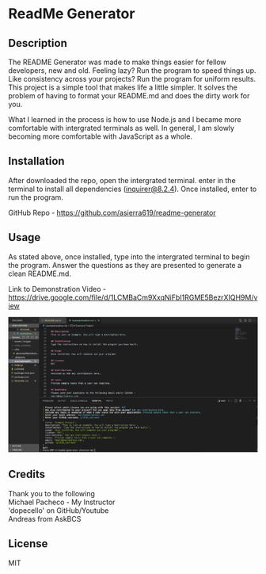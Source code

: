 # ReadMe Generator

## Description

The README Generator was made to make things easier for fellow developers, new and old. Feeling lazy? Run the program to speed things up. Like consistency across your projects? Run the program for uniform results. This project is a simple tool that makes life a little simpler. It solves the problem of having to format your README.md and does the dirty work for you. 

What I learned in the process is how to use Node.js and I became more comfortable with intergrated terminals as well. In general, I am slowly becoming more comfortable with JavaScript as a whole.

## Installation

After downloaded the repo, open the intergrated terminal. enter <npm i> in the terminal to install all dependencies (inquirer@8.2.4). Once installed, enter <node index.js> to run the program.

GitHub Repo - https://github.com/asierra619/readme-generator

## Usage

As stated above, once installed, type <node index.js> into the intergrated terminal to begin the program. Answer the questions as they are presented to generate a clean README.md. 

Link to Demonstration Video - https://drive.google.com/file/d/1LCMBaCm9XxqNiFbI1RGME5BezrXIQH9M/view

![screenshot of intergrated terminal and created .md file](./assets/images/Screenshot%202023-12-11%20at%2010.13.00%20PM.png)

## Credits

Thank you to the following<br />Michael Pacheco - My Instructor<br />'dopecello' on GitHub/Youtube<br />Andreas from AskBCS

## License

MIT